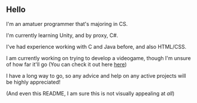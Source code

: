 ## Hello

I'm an amatuer programmer that's majoring in CS.

I'm currently learning Unity, and by proxy, C#.

I've had experience working with C and Java before, and also HTML/CSS.

I am currently working on trying to develop a videogame, though I'm unsure of how far it'll go (You can check it out here [here](https://github.com/SinaEhsanzadeh/Trainventure))

I have a long way to go, so any advice and help on any active projects will be highly appreciated!

(And even this README, I am sure this is not visually appealing at *all*)
